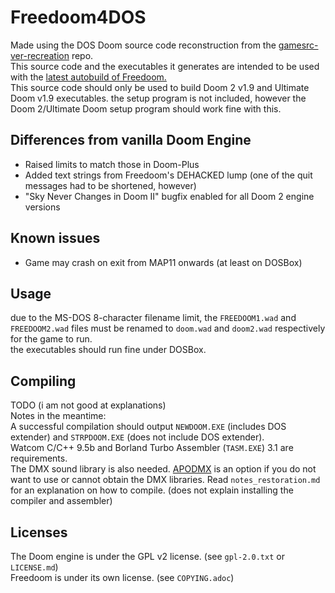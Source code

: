 # Freedoom4DOS
Made using the DOS Doom source code reconstruction from the [gamesrc-ver-recreation](https://bitbucket.org/gamesrc-ver-recreation/doom/src/master/) repo.  
This source code and the executables it generates are intended to be used with the [latest autobuild of Freedoom.](http://freedoom.soulsphere.org/)  
This source code should only be used to build Doom 2 v1.9 and Ultimate Doom v1.9 executables. the setup program is not included, however the Doom 2/Ultimate Doom setup program should work fine with this.  

## Differences from vanilla Doom Engine
- Raised limits to match those in Doom-Plus
- Added text strings from Freedoom's DEHACKED lump (one of the quit messages had to be shortened, however)
- "Sky Never Changes in Doom II" bugfix enabled for all Doom 2 engine versions

## Known issues
- Game may crash on exit from MAP11 onwards (at least on DOSBox)
 
## Usage
due to the MS-DOS 8-character filename limit, the ``FREEDOOM1.wad`` and ``FREEDOOM2.wad`` files must be renamed to ``doom.wad`` and ``doom2.wad`` respectively for the game to run.  
the executables should run fine under DOSBox.

## Compiling
TODO (i am not good at explanations)  
Notes in the meantime:  
A successful compilation should output ``NEWDOOM.EXE`` (includes DOS extender) and ``STRPDOOM.EXE`` (does not include DOS extender).  
Watcom C/C++ 9.5b and Borland Turbo Assembler (``TASM.EXE``) 3.1 are requirements.  
The DMX sound library is also needed. [APODMX](https://bitbucket.org/gamesrc-ver-recreation/apodmx/src/master/) is an option if you do not want to use or cannot obtain the DMX libraries. 
Read ``notes_restoration.md`` for an explanation on how to compile. (does not explain installing the compiler and assembler)  

## Licenses
The Doom engine is under the GPL v2 license.  (see ``gpl-2.0.txt`` or ``LICENSE.md``)  
Freedoom is under its own license. (see ``COPYING.adoc``)
